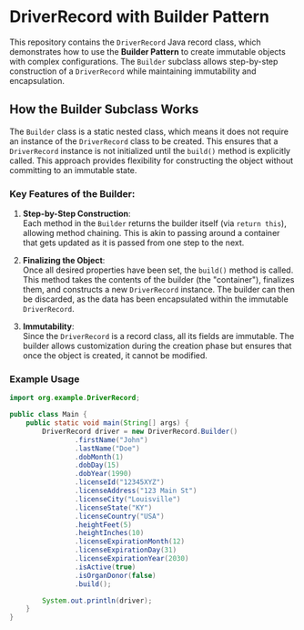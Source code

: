 # DriverRecord with Builder Pattern

This repository contains the `DriverRecord` Java record class, which demonstrates how to use the **Builder Pattern** to create immutable objects with complex configurations. The `Builder` subclass allows step-by-step construction of a `DriverRecord` while maintaining immutability and encapsulation.

## How the Builder Subclass Works

The `Builder` class is a static nested class, which means it does not require an instance of the `DriverRecord` class to be created. This ensures that a `DriverRecord` instance is not initialized until the `build()` method is explicitly called. This approach provides flexibility for constructing the object without committing to an immutable state.

### Key Features of the Builder:

1. **Step-by-Step Construction**:  
   Each method in the `Builder` returns the builder itself (via `return this`), allowing method chaining. This is akin to passing around a container that gets updated as it is passed from one step to the next.

2. **Finalizing the Object**:  
   Once all desired properties have been set, the `build()` method is called. This method takes the contents of the builder (the "container"), finalizes them, and constructs a new `DriverRecord` instance. The builder can then be discarded, as the data has been encapsulated within the immutable `DriverRecord`.

3. **Immutability**:  
   Since the `DriverRecord` is a record class, all its fields are immutable. The builder allows customization during the creation phase but ensures that once the object is created, it cannot be modified.

### Example Usage

```java
import org.example.DriverRecord;

public class Main {
    public static void main(String[] args) {
        DriverRecord driver = new DriverRecord.Builder()
                .firstName("John")
                .lastName("Doe")
                .dobMonth(1)
                .dobDay(15)
                .dobYear(1990)
                .licenseId("12345XYZ")
                .licenseAddress("123 Main St")
                .licenseCity("Louisville")
                .licenseState("KY")
                .licenseCountry("USA")
                .heightFeet(5)
                .heightInches(10)
                .licenseExpirationMonth(12)
                .licenseExpirationDay(31)
                .licenseExpirationYear(2030)
                .isActive(true)
                .isOrganDonor(false)
                .build();

        System.out.println(driver);
    }
}
